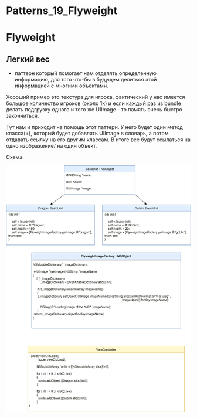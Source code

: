 # Patterns_19_Flyweight

# Flyweight
## Легкий вес
  - паттерн который помогает нам отделять определенную информацию, для того что-бы в будущем делиться этой информацией с многими объектами.

Хороший пример это текстура для игрока, фактический у нас имеется большое количество игроков (около 1k) и если каждый раз из bundle делать подгрузку одного и того же UIImage - то память очень быстро закончиться. 

 Тут нам и приходит на помощь этот паттерн.
У него будет один метод класса(+), который будет добавлять UIImage в словарь, а потом отдавать ссылку на его другим классам. В итоге все будут ссылаться на одно изображение/ на один объект.


Схема:


![alt text](https://raw.githubusercontent.com/HackDeveloperUA/Patterns_19_Flyweight/master/Patterns_19_Flyweight/Patterns_19.png)
